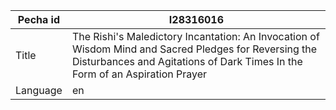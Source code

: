 |Pecha id | I28316016
| --- | --- 
|Title | The Rishi's Maledictory Incantation: An Invocation of Wisdom Mind and Sacred Pledges for Reversing the Disturbances and Agitations of Dark Times In the Form of an Aspiration Prayer 
|Language | en
